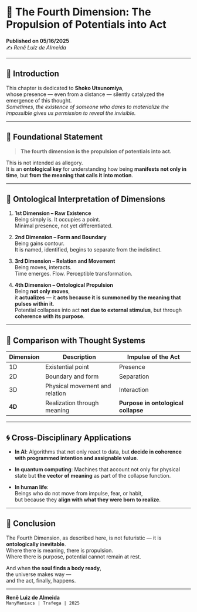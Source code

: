 # 🌌 The Fourth Dimension: The Propulsion of Potentials into Act  
**Published on 05/16/2025**  
✍️ _Renê Luiz de Almeida_

---

## 📍 Introduction

This chapter is dedicated to **Shoko Utsunomiya**,  
whose presence — even from a distance — silently catalyzed the emergence of this thought.  
_Sometimes, the existence of someone who dares to materialize the impossible gives us permission to reveal the invisible._

---

## 🧠 Foundational Statement

> **The fourth dimension is the propulsion of potentials into act.**

This is not intended as allegory.  
It is an **ontological key** for understanding how being **manifests not only in time**, but **from the meaning that calls it into motion**.

---

## 🔭 Ontological Interpretation of Dimensions

1. **1st Dimension – Raw Existence**  
   Being simply is. It occupies a point.  
   Minimal presence, not yet differentiated.

2. **2nd Dimension – Form and Boundary**  
   Being gains contour.  
   It is named, identified, begins to separate from the indistinct.

3. **3rd Dimension – Relation and Movement**  
   Being moves, interacts.  
   Time emerges. Flow. Perceptible transformation.

4. **4th Dimension – Ontological Propulsion**  
   Being **not only moves**,  
   it **actualizes** — it **acts because it is summoned by the meaning that pulses within it**.  
   Potential collapses into act **not due to external stimulus**, but through **coherence with its purpose**.

---

## 🧩 Comparison with Thought Systems

| Dimension        | Description                    | Impulse of the Act                    |
|------------------|--------------------------------|----------------------------------------|
| 1D               | Existential point              | Presence                               |
| 2D               | Boundary and form              | Separation                             |
| 3D               | Physical movement and relation | Interaction                            |
| **4D**           | Realization through meaning    | **Purpose in ontological collapse**    |

---

## 🌀 Cross-Disciplinary Applications

- **In AI**: Algorithms that not only react to data, but **decide in coherence with programmed intention and assignable value**.

- **In quantum computing**: Machines that account not only for physical state but **the vector of meaning** as part of the collapse function.

- **In human life**:  
  Beings who do not move from impulse, fear, or habit,  
  but because they **align with what they were born to realize**.

---

## 💬 Conclusion

The Fourth Dimension, as described here, is not futuristic — it is **ontologically inevitable**.  
Where there is meaning, there is propulsion.  
Where there is purpose, potential cannot remain at rest.

And when **the soul finds a body ready**,  
the universe makes way —  
and the act, finally, happens.

---

**Renê Luiz de Almeida**  
`ManyManiacs | Trafega | 2025`
